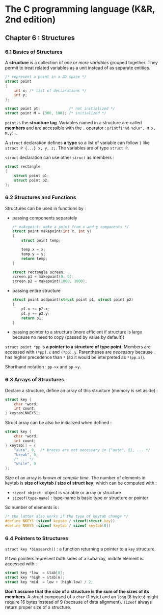 The C programming language (K&R, 2nd edition)
=============================================

Chapter 6 : Structures
----------------------

### 6.1 Basics of Structures
A **structure** is a collection of _one or more variables_ grouped together.
They permit to treat related variables as a unit instead of as separate
entities.
```C
/* represent a point in a 2D space */
struct point
{
    int x; /* list of declarations */
    int y;
};

struct point pt;             /* not initialized */
struct point M = {300, 100}; /* initialized */
```
`point` is the **structure tag**. Variables named in a structure are called
**members** and are accessible with the `.` operator : `printf("%d %d\n", M.x,
M.y);`.

A `struct` declaration defines **a type** so a list of variable can follow `}`
like `struct P {...} x, y, z;`. The variables are of type `struct P`.

`struct` declaration can use other `struct` as members :
```C
struct rectangle
{
    struct point p1;
    struct point p2;
};
```

### 6.2 Structures and Functions
Structures can be used in functions by :
* passing components separately
  ```C
  /* makepoint: make a point from x and y components */
  struct point makepoint(int x, int y)
  {
      struct point temp;

      temp.x = x;
      temp.y = y;
      return temp;
  }

  struct rectangle screen;
  screen.p1 = makepoint(0, 0);
  screen.p2 = makepoint(1000, 1000);
  ```
* passing entire structure
  ```C
  struct point addpoint(struct point p1, struct point p2)
  {
      p1.x += p2.x;
      p1.y += p2.y;
      return p1;
  }
  ```
* passing pointer to a structure (more efficient if structure is large because
  no need to copy (passed by value by default))

`struct point *pp` is **a pointer to a structure of type point**. Members are
accessed with `(*pp).x` and `(*pp).y`. Parentheses are _necessary_ because `.`
has higher precedence than `*` (so it would be interpreted as `*(pp.x)`).

Shorthand notation : `pp->x` and `pp->y`.

### 6.3 Arrays of Structures
Declare a structure, define an array of this structure (memory is set aside) :
```C
struct key {
    char *word;
    int count;
} keytab[NKEYS];
```
Struct array can be also be initialized when defined :
```C
struct key {
    char *word;
    int count;
} keytab[] = {
    "auto", 0,  /* braces are not necessary in {"auto", 0}, ... */
    "break", 0,
    /* ... */
    "while", 0
};
```

Size of an array is _known at compile time_. The number of elements in keytab is
**size of keytab / size of struct key**, which can be computed with :
* `sizeof object` : object is variable or array or structure
* `sizeof(type-name)` : type-name is basic type or structure or pointer

So number of elements is :
```C
/* the latter also works if the type of keytab change */
#define NKEYS (sizeof keytab / sizeof(struct key))
#define NKEYS (sizeof keytab / sizeof keytab[0])
```

### 6.4 Pointers to Structures
`struct key *binsearch()` : a function returning a pointer to a `key` structure.

If two pointers represent both sides of a subarray, middle element is accessed
with :
```C
struct key *low  = &tab[0];
struct key *high = &tab[n];
struct key *mid  = low + (high-low) / 2;
```

**Don't assume that the size of a structure is the sum of the sizes of its
members**. A struct composed of a `char` (1 byte) and an `long` (8 bytes) might
require 16 bytes instead of 9 (because of data alignment). `sizeof` always
return proper size of a structure.
